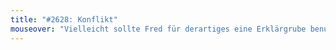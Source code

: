 ```yaml
---
title: "#2628: Konflikt"
mouseover: "Vielleicht sollte Fred für derartiges eine Erklärgrube benutzen."
---
```

